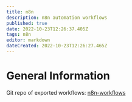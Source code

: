 ```yaml
---
title: n8n
description: n8n automation workflows
published: true
date: 2022-10-23T12:26:37.405Z
tags: n8n
editor: markdown
dateCreated: 2022-10-23T12:26:27.465Z
---
```


# General Information

Git repo of exported workflows: [n8n-workflows](https://github.com/osintukraine/n8n-workflows)
